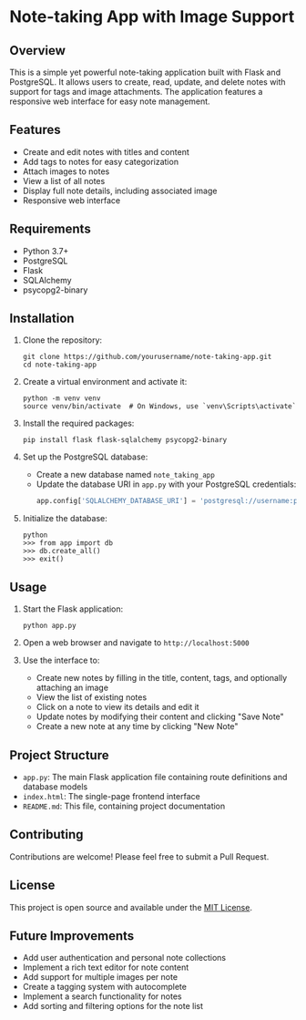 # Note-taking App with Image Support

## Overview

This is a simple yet powerful note-taking application built with Flask and PostgreSQL. It allows users to create, read, update, and delete notes with support for tags and image attachments. The application features a responsive web interface for easy note management.

## Features

- Create and edit notes with titles and content
- Add tags to notes for easy categorization
- Attach images to notes
- View a list of all notes
- Display full note details, including associated image
- Responsive web interface

## Requirements

- Python 3.7+
- PostgreSQL
- Flask
- SQLAlchemy
- psycopg2-binary

## Installation

1. Clone the repository:
   ```
   git clone https://github.com/yourusername/note-taking-app.git
   cd note-taking-app
   ```

2. Create a virtual environment and activate it:
   ```
   python -m venv venv
   source venv/bin/activate  # On Windows, use `venv\Scripts\activate`
   ```

3. Install the required packages:
   ```
   pip install flask flask-sqlalchemy psycopg2-binary
   ```

4. Set up the PostgreSQL database:
   - Create a new database named `note_taking_app`
   - Update the database URI in `app.py` with your PostgreSQL credentials:
     ```python
     app.config['SQLALCHEMY_DATABASE_URI'] = 'postgresql://username:password@localhost/note_taking_app'
     ```

5. Initialize the database:
   ```
   python
   >>> from app import db
   >>> db.create_all()
   >>> exit()
   ```

## Usage

1. Start the Flask application:
   ```
   python app.py
   ```

2. Open a web browser and navigate to `http://localhost:5000`

3. Use the interface to:
   - Create new notes by filling in the title, content, tags, and optionally attaching an image
   - View the list of existing notes
   - Click on a note to view its details and edit it
   - Update notes by modifying their content and clicking "Save Note"
   - Create a new note at any time by clicking "New Note"

## Project Structure

- `app.py`: The main Flask application file containing route definitions and database models
- `index.html`: The single-page frontend interface
- `README.md`: This file, containing project documentation

## Contributing

Contributions are welcome! Please feel free to submit a Pull Request.

## License

This project is open source and available under the [MIT License](LICENSE).

## Future Improvements

- Add user authentication and personal note collections
- Implement a rich text editor for note content
- Add support for multiple images per note
- Create a tagging system with autocomplete
- Implement a search functionality for notes
- Add sorting and filtering options for the note list